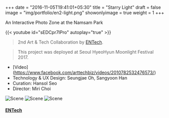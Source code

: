 +++
date = "2016-11-05T19:41:01+05:30"
title = "Starry Light"
draft = false
image = "img/portfolio/en2-light.png"
showonlyimage = true
weight = 1
+++

An Interactive Photo Zone at the Namsam Park
<!--more-->

{{< youtube id="sEDCpr7IPro" autoplay="true" >}}

> 2nd Art & Tech Collaboration by [ENTech](https://www.arttech.biz/).

> This project was deployed at Seoul HyeoHyun Moonlight Festival 2017.

* [Video] (https://www.facebook.com/arttechbiz/videos/2010782532476573/) 
* Technology & UX Design: Seungjae Oh, Sangyoon Han
* Curation: Hansol Seo
* Director: Miri Choi
 
![Scene][1]
![Scene][3]
![Scene][2]

#### [ENTech](https://www.facebook.com/arttechbiz)

[1]: /img/portfolio/en2-overview.png
[2]: /img/portfolio/en2-kinect.png
[3]: /img/portfolio/en2-light.png

